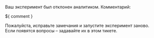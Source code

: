 Ваш эксперимент был отклонен аналитиком.
Комментарий:

${ comment }

Пожалуйста, исправьте замечания и запустите эксперимент заново.
Если появятся вопросы – задавайте их в этом тикете.
